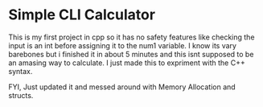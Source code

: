 # Simple CLI Calculator
This is my first project in cpp so it has no safety features like checking the input is an int before assigning it to the num1 variable. I know its vary barebones but i finished it in about 5 minutes and this isnt supposed to be an amasing way to calculate. I just made this to expriment with the C++ syntax.

FYI, Just updated it and messed around with Memory Allocation and structs. 
